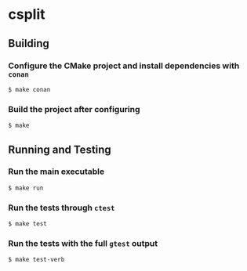 # csplit

## Building

### Configure the CMake project and install dependencies with `conan`
`$ make conan`

### Build the project after configuring

`$ make`

## Running and Testing

### Run the main executable

`$ make run`

### Run the tests through `ctest`

`$ make test`

### Run the tests with the full `gtest` output

`$ make test-verb`
